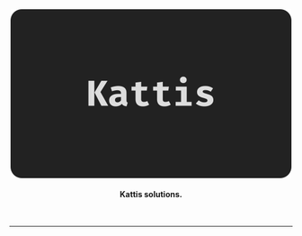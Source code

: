 <div align="center">
    <img
        alt="Kattis"
        src="https://raw.githubusercontent.com/byte-brianlaw/kattis/main/assets/logo.svg"
        width="500"
    >
    <br>
    <br>
    <b>Kattis solutions.</b>
    <br>
    <br>
    <img alt="" height="30" src="https://bit.ly/3AlrAQY">
</div>

---
